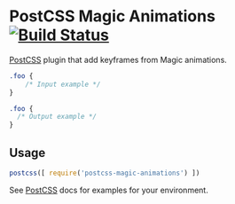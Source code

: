 # PostCSS Magic Animations [![Build Status][ci-img]][ci]

[PostCSS] plugin that add keyframes from Magic animations.

[PostCSS]: https://github.com/postcss/postcss
[ci-img]:  https://travis-ci.org/JuliaMB/postcss-magic-animations.svg
[ci]:      https://travis-ci.org/JuliaMB/postcss-magic-animations

```css
.foo {
    /* Input example */
}
```

```css
.foo {
  /* Output example */
}
```

## Usage

```js
postcss([ require('postcss-magic-animations') ])
```

See [PostCSS] docs for examples for your environment.

